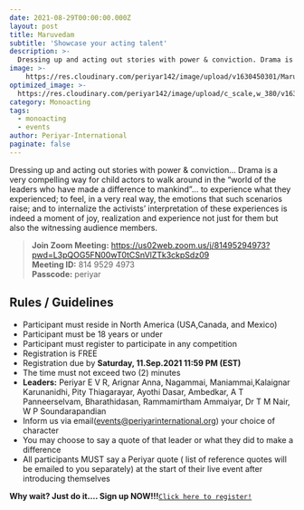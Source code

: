 ```yaml
---
date: 2021-08-29T00:00:00.000Z
layout: post
title: Maruvedam
subtitle: 'Showcase your acting talent'
description: >-
  Dressing up and acting out stories with power & conviction. Drama is a very compelling way for child actors to walk around ...
image: >-
    https://res.cloudinary.com/periyar142/image/upload/v1630450301/Maruvedam_ppgszl.jpg
optimized_image: >-
  https://res.cloudinary.com/periyar142/image/upload/c_scale,w_380/v1630450301/Maruvedam_ppgszl.jpg
category: Monoacting
tags:
  - monoacting
  - events
author: Periyar-International
paginate: false
---
```


Dressing up and acting out stories with power & conviction… Drama is a very compelling way for child actors to walk around in the “world of the leaders  who have made a difference to mankind”… to experience what they experienced; to feel, in a very real way, the emotions that such scenarios raise; and to internalize the activists’ interpretation of these experiences is indeed a moment of joy, realization and experience not just for them but also the witnessing audience members.

>**Join Zoom Meeting:** <a href="https://us02web.zoom.us/j/81495294973?pwd=L3pQOG5FN00wT0tCSnVlZTk3ckpSdz09">https://us02web.zoom.us/j/81495294973?pwd=L3pQOG5FN00wT0tCSnVlZTk3ckpSdz09</a><br/>
>**Meeting ID:** 814 9529 4973<br/>
>**Passcode:** periyar

## Rules / Guidelines

* Participant must reside in North America (USA,Canada, and Mexico) 
* Participant must be 18 years or under
* Participant must register to participate in any competition
* Registration is FREE
* Registration due by <strong>Saturday, 11.Sep.2021 11:59 PM (EST)</strong>
* The time must not exceed two (2) minutes
* **Leaders:** Periyar E V R, Arignar Anna, Nagammai, Maniammai,Kalaignar Karunanidhi, Pity Thiagarayar, Ayothi Dasar, Ambedkar, A T Panneerselvam, Bharathidasan, Rammamirtham Ammaiyar, Dr T M Nair, W P Soundarapandian
* Inform us via email(events@periyarinternational.org) your choice of character
* You may choose to say a quote of that leader or what they did to make a difference
* All participants MUST say a Periyar quote ( list of reference quotes will be emailed to you separately) at the start of their live event after introducing themselves

**Why wait? Just do it…. Sign up NOW!!!**<a  href="https://www.periyar143.info/register/">`Click here to register!`</a>
